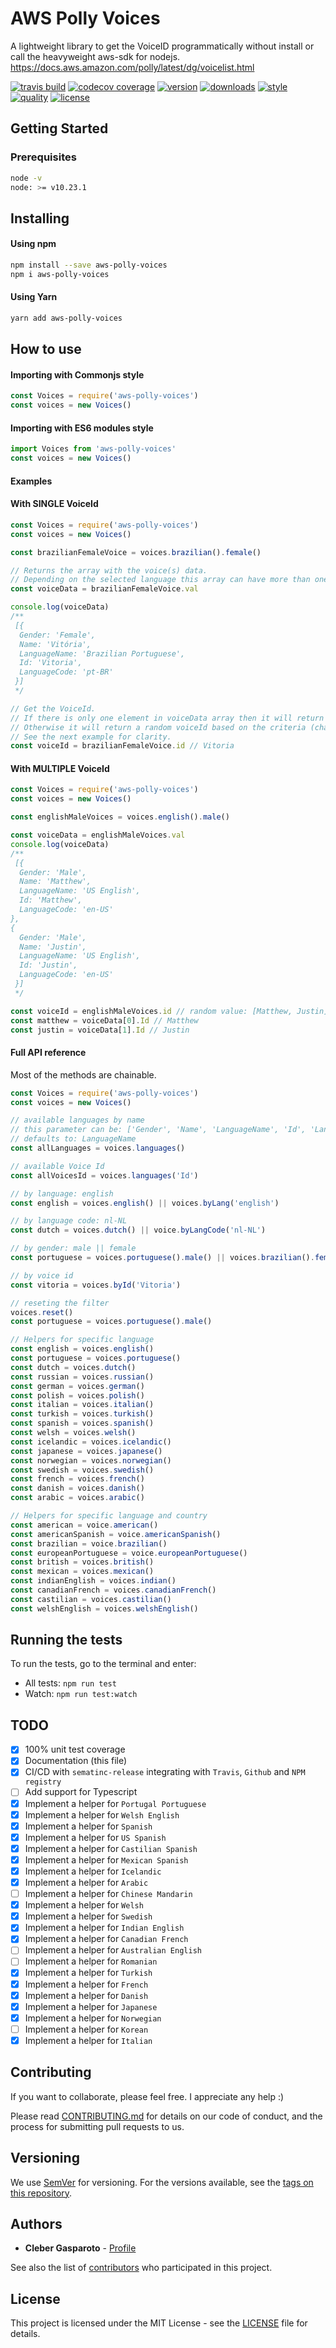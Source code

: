 # AWS Polly Voices

A lightweight library to get the VoiceID programmatically without install or call the heavyweight aws-sdk for nodejs. https://docs.aws.amazon.com/polly/latest/dg/voicelist.html

[![travis build](https://img.shields.io/travis/chgasparoto/aws-polly-voices.svg?style=flat-square)](https://travis-ci.org/chgasparoto/aws-polly-voices)
[![codecov coverage](https://img.shields.io/codecov/c/github/chgasparoto/aws-polly-voices.svg?style=flat-square)](https://codecov.io/gh/chgasparoto/aws-polly-voices)
[![version](https://img.shields.io/npm/v/aws-polly-voices.svg?style=flat-square)](https://www.npmjs.com/package/aws-polly-voices)
[![downloads](https://img.shields.io/npm/dt/aws-polly-voices.svg?style=flat-square)](https://www.npmjs.com/package/aws-polly-voices)
[![style](https://img.shields.io/badge/code_style-standard-brightgreen.svg)](https://standardjs.com)
[![quality](https://img.shields.io/lgtm/grade/javascript/g/middyjs/middy.svg?logo=lgtm&logoWidth=18)](https://lgtm.com/projects/g/chgasparoto/aws-polly-voices/overview/)
[![license](https://img.shields.io/github/license/mashape/apistatus.svg?style=flat-square)](https://github.com/chgasparoto/aws-polly-voices/blob/master/LICENSE)

## Getting Started

### Prerequisites

```sh
node -v
node: >= v10.23.1
```

## Installing

#### Using npm
```sh
npm install --save aws-polly-voices
npm i aws-polly-voices
```

#### Using Yarn
```sh
yarn add aws-polly-voices
```

## How to use

#### Importing with Commonjs style

```javascript
const Voices = require('aws-polly-voices')
const voices = new Voices()
```

#### Importing with ES6 modules style

```javascript
import Voices from 'aws-polly-voices'
const voices = new Voices()
```

#### Examples

#### With SINGLE VoiceId
```javascript
const Voices = require('aws-polly-voices')
const voices = new Voices()

const brazilianFemaleVoice = voices.brazilian().female()

// Returns the array with the voice(s) data.
// Depending on the selected language this array can have more than one element.
const voiceData = brazilianFemaleVoice.val

console.log(voiceData)
/**
 [{
  Gender: 'Female',
  Name: 'Vitória',
  LanguageName: 'Brazilian Portuguese',
  Id: 'Vitoria',
  LanguageCode: 'pt-BR'
 }]
 */

// Get the VoiceId.
// If there is only one element in voiceData array then it will return that voiceId.
// Otherwise it will return a random voiceId based on the criteria (chained methods and/or filters).
// See the next example for clarity.
const voiceId = brazilianFemaleVoice.id // Vitoria
```

#### With MULTIPLE VoiceId
```javascript
const Voices = require('aws-polly-voices')
const voices = new Voices()

const englishMaleVoices = voices.english().male()

const voiceData = englishMaleVoices.val
console.log(voiceData)
/**
 [{
  Gender: 'Male',
  Name: 'Matthew',
  LanguageName: 'US English',
  Id: 'Matthew',
  LanguageCode: 'en-US'
},
{
  Gender: 'Male',
  Name: 'Justin',
  LanguageName: 'US English',
  Id: 'Justin',
  LanguageCode: 'en-US'
 }]
 */

const voiceId = englishMaleVoices.id // random value: [Matthew, Justin]
const matthew = voiceData[0].Id // Matthew
const justin = voiceData[1].Id // Justin
```

#### Full API reference
Most of the methods are chainable.

```javascript
const Voices = require('aws-polly-voices')
const voices = new Voices()

// available languages by name
// this parameter can be: ['Gender', 'Name', 'LanguageName', 'Id', 'LanguageCode']
// defaults to: LanguageName
const allLanguages = voices.languages()

// available Voice Id
const allVoicesId = voices.languages('Id')

// by language: english
const english = voices.english() || voices.byLang('english')

// by language code: nl-NL
const dutch = voices.dutch() || voice.byLangCode('nl-NL')

// by gender: male || female
const portuguese = voices.portuguese().male() || voices.brazilian().female()

// by voice id
const vitoria = voices.byId('Vitoria')

// reseting the filter
voices.reset()
const portuguese = voices.portuguese().male()

// Helpers for specific language
const english = voices.english()
const portuguese = voices.portuguese()
const dutch = voices.dutch()
const russian = voices.russian()
const german = voices.german()
const polish = voices.polish()
const italian = voices.italian()
const turkish = voices.turkish()
const spanish = voices.spanish()
const welsh = voices.welsh()
const icelandic = voices.icelandic()
const japanese = voices.japanese()
const norwegian = voices.norwegian()
const swedish = voices.swedish()
const french = voices.french()
const danish = voices.danish()
const arabic = voices.arabic()

// Helpers for specific language and country
const american = voice.american()
const americanSpanish = voice.americanSpanish()
const brazilian = voice.brazilian()
const europeanPortuguese = voice.europeanPortuguese()
const british = voices.british()
const mexican = voices.mexican()
const indianEnglish = voices.indian()
const canadianFrench = voices.canadianFrench()
const castilian = voices.castilian()
const welshEnglish = voices.welshEnglish()

```

## Running the tests

To run the tests, go to the terminal and enter:

- All tests: `npm run test`
- Watch: `npm run test:watch`

## TODO
- [x] 100% unit test coverage
- [x] Documentation (this file)
- [x] CI/CD with `sematinc-release` integrating with `Travis`, `Github` and `NPM registry`
- [ ] Add support for Typescript
- [x] Implement a helper for `Portugal Portuguese`
- [x] Implement a helper for `Welsh English`
- [x] Implement a helper for `Spanish`
- [x] Implement a helper for `US Spanish`
- [x] Implement a helper for `Castilian Spanish`
- [x] Implement a helper for `Mexican Spanish`
- [x] Implement a helper for `Icelandic`
- [x] Implement a helper for `Arabic`
- [ ] Implement a helper for `Chinese Mandarin`
- [x] Implement a helper for `Welsh`
- [x] Implement a helper for `Swedish`
- [x] Implement a helper for `Indian English`
- [x] Implement a helper for `Canadian French`
- [ ] Implement a helper for `Australian English`
- [ ] Implement a helper for `Romanian`
- [x] Implement a helper for `Turkish`
- [x] Implement a helper for `French`
- [x] Implement a helper for `Danish`
- [x] Implement a helper for `Japanese`
- [x] Implement a helper for `Norwegian`
- [ ] Implement a helper for `Korean`
- [x] Implement a helper for `Italian`

## Contributing

If you want to collaborate, please feel free. I appreciate any help :)

Please read [CONTRIBUTING.md](CONTRIBUTING.md) for details on our code of conduct, and the process for submitting pull requests to us.

## Versioning

We use [SemVer](http://semver.org/) for versioning. For the versions available, see the [tags on this repository](https://github.com/chgasparoto/aws-polly-voices/tags).

## Authors

* **Cleber Gasparoto** - [Profile](https://github.com/chgasparoto)

See also the list of [contributors](https://github.com/chgasparoto/aws-polly-voices/contributors) who participated in this project.

## License

This project is licensed under the MIT License - see the [LICENSE](LICENSE) file for details.
